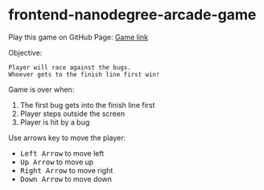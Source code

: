 frontend-nanodegree-arcade-game
===============================

Play this game on GitHub Page: [Game link](http://pwr2000.github.io/frontend-nanodegree-arcade-game)

Objective:
```
Player will race against the bugs. 
Whoever gets to the finish line first win!
```

Game is over when:

1. The first bug gets into the finish line first
2. Player steps outside the screen
3. Player is hit by a bug


Use arrows key to move the player:
* <kbd>Left Arrow</kbd> to move left
* <kbd>Up Arrow</kbd> to move up
* <kbd>Right Arrow</kbd> to move right
* <kbd>Down Arrow</kbd> to move down